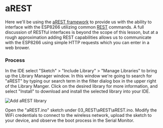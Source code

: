 # aREST
Here we'll be using the [aREST framework](https://arest.io/) to provide us with the ability to interface with the ESP8266 utilizing common [REST](https://en.wikipedia.org/wiki/Representational_state_transfer) commands.  A full discussion of RESTful interfaces is beyond the scope of this lesson, but at a rough approximation adding REST capabilities allows us to communicate with the ESP8266 using simple HTTP requests which you can enter in a web brower.

### Process

In the IDE select "Sketch" > "Include Library" > "Manage Libraries" to bring up the Library Manager window.  In this window we're going to search for "aREST" by typing our search term in the filter dialog box in the upper right of the Library Manger.  Click on the desired library for more information, and select "Install" to download and install the selected library into your IDE.

![Add aREST library](https://github.com/aderusha/IoTWM-ESP8266/blob/master/Images/AddArestLibrary.png)

Open the "aREST.ino" sketch under 03_REST\aREST\aREST.ino.  Modify the WiFi credentials to connect to the wireless network, upload the sketch to your device, and observe the boot process in the Serial Monitor.
